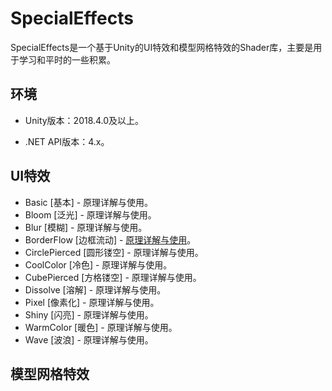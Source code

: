 # SpecialEffects

SpecialEffects是一个基于Unity的UI特效和模型网格特效的Shader库，主要是用于学习和平时的一些积累。

## 环境

- Unity版本：2018.4.0及以上。

- .NET API版本：4.x。

## UI特效

- Basic [基本] - 原理详解与使用。
- Bloom [泛光] - 原理详解与使用。
- Blur [模糊] - 原理详解与使用。
- BorderFlow [边框流动] - [原理详解与使用]()。
- CirclePierced [圆形镂空] - 原理详解与使用。
- CoolColor [冷色] - 原理详解与使用。
- CubePierced [方格镂空] - 原理详解与使用。
- Dissolve [溶解] - 原理详解与使用。
- Pixel [像素化] - 原理详解与使用。
- Shiny [闪亮] - 原理详解与使用。
- WarmColor [暖色] - 原理详解与使用。
- Wave [波浪] - 原理详解与使用。

## 模型网格特效